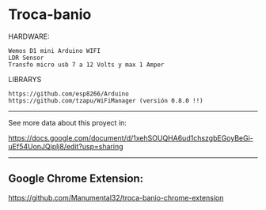 # Troca-banio

HARDWARE:

    Wemos D1 mini Arduino WIFI
    LDR Sensor
    Transfo micro usb 7 a 12 Volts y max 1 Amper 


LIBRARYS
    
    https://github.com/esp8266/Arduino
    https://github.com/tzapu/WiFiManager (versión 0.8.0 !!)

--------------------------------------------------
See more data about this proyect in:

https://docs.google.com/document/d/1xehSOUQHA6ud1chszgbEGoyBeGi-uEf54UonJQiplj8/edit?usp=sharing

----------------------------------------------------


## Google Chrome Extension:

https://github.com/Manumental32/troca-banio-chrome-extension
